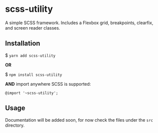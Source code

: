 # scss-utility

A simple SCSS framework. Includes a Flexbox grid, breakpoints, clearfix, and screen reader classes.

## Installation

$ `yarn add scss-utility`

**OR**

$ `npm install scss-utility`

**AND** import anywhere SCSS is supported:

`@import '~scss-utility';`

## Usage

Documentation will be added soon, for now check the files under the `src` directory.
